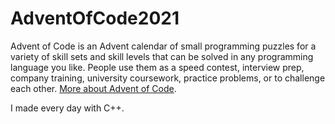 # AdventOfCode2021

Advent of Code is an Advent calendar of small programming puzzles for a variety of skill sets and skill levels that can be solved in any programming language you like. People use them as a speed contest, interview prep, company training, university coursework, practice problems, or to challenge each other. [More about Advent of Code](https://adventofcode.com/2021/about).

I made every day with C++.
